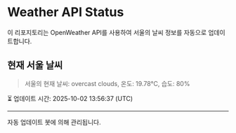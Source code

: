 
# Weather API Status

이 리포지토리는 OpenWeather API를 사용하여 서울의 날씨 정보를 자동으로 업데이트합니다.

## 현재 서울 날씨
> 서울의 현재 날씨: overcast clouds, 온도: 19.78°C, 습도: 80%

⏳ 업데이트 시간: 2025-10-02 13:56:37 (UTC)

---
자동 업데이트 봇에 의해 관리됩니다.
